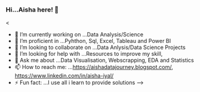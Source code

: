 ### Hi...Aisha here! 👋

<

- 🔭 I’m currently working on ...Data Analysis/Science
- 🌱 I’m proficient in ...Pyhthon, Sql, Excel, Tableau and Power BI
- 👯 I’m looking to collaborate on ...Data Anlysis/Data Science Projects
- 🤔 I’m looking for help with ...Resources to improve my skill,
- 💬 Ask me about ...Data Visualisation, Webscrapping, EDA and Statistics
- 📫 How to reach me: ...https://aishadatajourney.blogspot.com/, https://www.linkedin.com/in/aisha-iyal/
- ⚡ Fun fact: ...I use all i learn to provide solutions
-->
